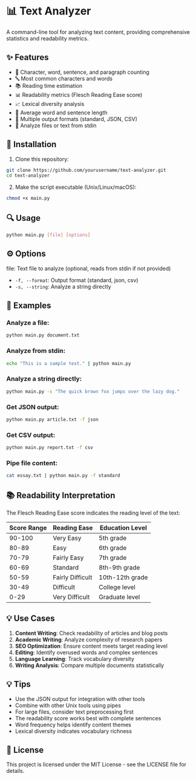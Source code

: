 # 📊 Text Analyzer

A command-line tool for analyzing text content, providing comprehensive statistics and readability metrics.

## ✨ Features

- 📝 Character, word, sentence, and paragraph counting
- 🔤 Most common characters and words
- 📚 Reading time estimation
- 📊 Readability metrics (Flesch Reading Ease score)
- 📈 Lexical diversity analysis
- 🔢 Average word and sentence length
- 📄 Multiple output formats (standard, JSON, CSV)
- 💾 Analyze files or text from stdin

## 🚀 Installation

1. Clone this repository:
```bash
git clone https://github.com/yourusername/text-analyzer.git
cd text-analyzer
```

2. Make the script executable (Unix/Linux/macOS):
```bash
chmod +x main.py
```

## 🔍 Usage

```bash
python main.py [file] [options]
```

## ⚙️ Options

file: Text file to analyze (optional, reads from stdin if not provided)
- `-f, --format`: Output format (standard, json, csv)
- `-s, --string`: Analyze a string directly

## 📝 Examples

### Analyze a file:
```bash
python main.py document.txt
```

### Analyze from stdin:
```bash
echo "This is a sample text." | python main.py
```

### Analyze a string directly:
```bash
python main.py -s "The quick brown fox jumps over the lazy dog."
```

### Get JSON output:
```bash
python main.py article.txt -f json
```

### Get CSV output:
```bash
python main.py report.txt -f csv
```

### Pipe file content:
```bash
cat essay.txt | python main.py -f standard
```

## 📚 Readability Interpretation

The Flesch Reading Ease score indicates the reading level of the text:

| Score Range | Reading Ease       | Education Level    |
|-------------|-------------------|--------------------|
| 90-100      | Very Easy         | 5th grade          |
| 80-89       | Easy              | 6th grade          |
| 70-79       | Fairly Easy       | 7th grade          |
| 60-69       | Standard          | 8th-9th grade      |
| 50-59       | Fairly Difficult  | 10th-12th grade    |
| 30-49       | Difficult         | College level      |
| 0-29        | Very Difficult    | Graduate level     |

## 💡 Use Cases

1. **Content Writing**: Check readability of articles and blog posts
2. **Academic Writing**: Analyze complexity of research papers
3. **SEO Optimization**: Ensure content meets target reading level
4. **Editing**: Identify overused words and complex sentences
5. **Language Learning**: Track vocabulary diversity
6. **Writing Analysis**: Compare multiple documents statistically

## 💡 Tips

- Use the JSON output for integration with other tools
- Combine with other Unix tools using pipes
- For large files, consider text preprocessing first
- The readability score works best with complete sentences
- Word frequency helps identify content themes
- Lexical diversity indicates vocabulary richness

## 📄 License

This project is licensed under the MIT License - see the LICENSE file for details.
